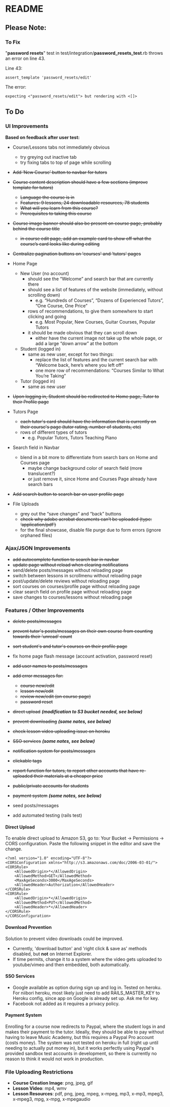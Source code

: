 # README

## Please Note:

### To Fix
    
"**password resets**" test in test/integration/**password_resets_test**.rb
throws an error on line 43.

Line 43:
```
assert_template 'password_resets/edit'
```

The error:
```
expecting <"password_resets/edit"> but rendering with <[]>
```

## To Do

### UI Improvements

**Based on feedback after user test:**

- Course/Lessons tabs not immediately obvious
  - try greying out inactive tab
  - try fixing tabs to top of page while scrolling

- ~~Add ‘New Course’ button to navbar for tutors~~

- ~~Course content description should have a few sections (improve template for tutors)~~
  - ~~Language the course is in~~
  - ~~Features: 9 lessons, 24 downloadable resources, 78 students~~
  - ~~What will you learn from this course?~~
  - ~~Prerequisites to taking this course~~

- ~~Course image banner should also be present on course page, probably behind the course title~~
  - ~~in course edit page, add an example card to show off what the course’s card looks like during editing~~

- ~~Centralize pagination buttons on 'courses' and 'tutors' pages~~

- Home Page
  - New User (no account)
    - should see the “Welcome” and search bar that are currently there
    - should see a list of features of the website (immediately, without scrolling down)
      - e.g. “Hundreds of Courses”, “Dozens of Experienced Tutors”, “One Course, One Price”
    - rows of recommendations, to give them somewhere to start clicking and going
      - e.g. Most Popular, New Courses, Guitar Courses, Popular Tutors
    - it should be made obvious that they can scroll down
      - either have the current image not take up the whole page, or add a large “down arrow” at the bottom
  - Student (logged in)
    - same as new user, except for two things:
      - replace the list of features and the current search bar with “Welcome back, here’s where you left off”
      - one more row of recommendations: “Courses Similar to What You’re Taking”
  - Tutor (logged in)
    - same as new user

- ~~Upon logging in, Student should be redirected to Home page, Tutor to their Profile page~~

- Tutors Page
  - ~~each tutor's card should have the information that is currently on their
    course's page (tutor rating, number of students, etc)~~
  - rows of different types of tutors
    - e.g. Popular Tutors, Tutors Teaching Piano

- Search field in Navbar
  - blend in a bit more to differentiate from search bars on Home and Courses page
    - maybe change background color of search field (more translucent?)
    - or just remove it, since Home and Courses Page already have search bars

- ~~Add search button to search bar on user profile page~~

- File Uploads
  - grey out the “save changes” and “back” buttons
  - ~~check why adobe acrobat documents can’t be uploaded (type: ‘application/pdf’)~~
  - for the final showcase, disable file purge due to form errors (ignore orphaned files)

### Ajax/JSON Improvements

- ~~add autocomplete function to search bar in navbar~~
- ~~update page without reload when clearing notifications~~
- send/delete posts/messages without reloading page
- switch between lessons in scrollmenu without reloading page
- post/update/delete reviews without reloading page
- sort courses on courses/profile page without reloading page
- clear search field on profile page without reloading page
- save changes to courses/lessons without reloading page

### Features / Other Improvements

- ~~delete posts/messages~~
- ~~prevent tutor's posts/messages on their own course from counting towards their 'unread' count~~
- ~~sort student's and tutor's courses on their profile page~~
- fix home page flash message (account activation, password reset)
- ~~add user names to posts/messages~~
- ~~add error messages for:~~ 
  - ~~course new/edit~~
  - ~~lesson new/edit~~
  - ~~review new/edit (on course page)~~
  - ~~password reset~~
 
- ~~direct upload~~ **_(modification to S3 bucket needed, see below)_**
- ~~prevent downloading~~ **_(some notes, see below)_**
- ~~check lesson video uploading issue on heroku~~
 
- ~~SSO services~~ **_(some notes, see below)_**
- ~~notification system for posts/messages~~
- ~~clickable tags~~
- ~~report function for tutors, to report other accounts that have re-uploaded their materials at a cheaper price~~
- ~~public/private accounts for students~~
- ~~payment system~~ **_(some notes, see below)_**

- seed posts/messages

- add automated testing (rails test)

#### Direct Upload

To enable direct upload to Amazon S3, go to: Your Bucket -> Permissions -> CORS configuration. Paste the following snippet in the editor and save the change.
```
<?xml version="1.0" encoding="UTF-8"?>
<CORSConfiguration xmlns="http://s3.amazonaws.com/doc/2006-03-01/">
<CORSRule>
    <AllowedOrigin>*</AllowedOrigin>
    <AllowedMethod>GET</AllowedMethod>
    <MaxAgeSeconds>3000</MaxAgeSeconds>
    <AllowedHeader>Authorization</AllowedHeader>
</CORSRule>
<CORSRule>
    <AllowedOrigin>*</AllowedOrigin>
    <AllowedMethod>PUT</AllowedMethod>
    <AllowedHeader>*</AllowedHeader>
</CORSRule>
</CORSConfiguration>
```

#### Download Prevention

Solution to prevent video downloads could be improved.
- Currently, 'download button' and 'right click & save as' methods disabled,
  but **not** on Internet Explorer.
- If time permits, change it to a system where the video gets uploaded to
  youtube/vimeo and then embedded, both automatically.

#### SSO Services

- Google available as option during sign up and log in. Tested on heroku.
  For niibori heroku, most likely just need to add RAILS_MASTER_KEY to Heroku
config, since app on Google is already set up. Ask me for key.
- Facebook not added as it requires a privacy policy.

#### Payment System
Enrolling for a course now redirects to Paypal, where the student logs in and
makes their payment to the tutor. Ideally, they should be able to pay without
having to leave Music Academy, but this requires a Paypal Pro account (costs
money). The system was not tested on heroku in full (right up until needing to
actually put money in), but it works perfectly using Paypal's provided sandbox
test accounts in development, so there is currently no reason to think it would
not work in production.

### File Uploading Restrictions
  - **Course Creation Image**: png, jpeg, gif
  - **Lesson Video**: mp4, wmv
  - **Lesson Resources**: pdf, png, jpeg, mpeg, x-mpeg, mp3, x-mp3, mpeg3, x-mpeg3, mpg, x-mpg, x-mpegaudio
